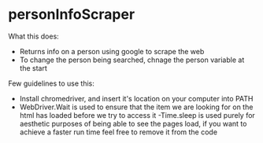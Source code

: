 # personInfoScraper

What this does:
- Returns info on a person using google to scrape the web
- To change the person being searched, chnage the person variable at the start

Few guidelines to use this:
- Install chromedriver, and insert it's location on your computer into PATH
- WebDriver.Wait is used to ensure that the item we are looking for on the html has loaded before we try to access it
-Time.sleep is used purely for aesthetic purposes of being able to see the pages load, if you want to achieve a faster run time feel free to remove it from the code
